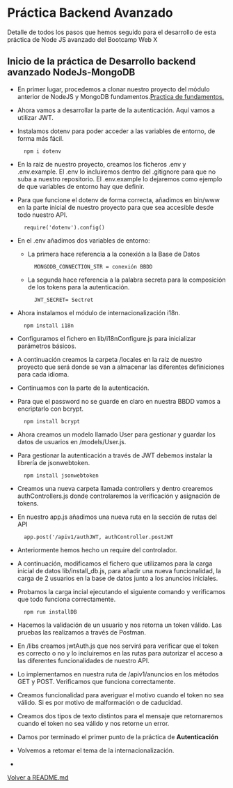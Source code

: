 # Práctica Backend Avanzado
Detalle de todos los pasos que hemos seguido para el desarrollo de esta práctica de Node JS avanzado del Bootcamp Web X

## Inicio de la práctica de Desarrollo backend avanzado NodeJs-MongoDB
* En primer lugar, procedemos a clonar nuestro proyecto del módulo anterior de NodeJS y MongoDB fundamentos.[Practica de fundamentos.](https://github.com/JosepCristobal/Nodepop_WebX_PT.git)
* Ahora vamos a desarrollar la parte de la autenticación. Aquí vamos a utilizar JWT.
* Instalamos dotenv para poder acceder a las variables de entorno, de forma más fácil.

		npm i dotenv
 
* En la raiz de nuestro proyecto, creamos los ficheros .env y .env.example. El .env lo incluiremos dentro del .gitignore para que no suba a nuestro repositorio. El .env.example lo dejaremos como ejemplo de que variables de entorno hay que definir.
* Para que funcione el dotenv de forma correcta, añadimos en bin/www en la parte inicial de nuestro proyecto para que sea accesible desde todo nuestro API.

		require('dotenv').config()
* En el .env añadimos dos variables de entorno:
	* La primera hace referencia a la conexión a la Base de Datos
	
			MONGODB_CONNECTION_STR = conexión BBDD
	* La segunda hace referencia a la palabra secreta para la composición de los tokens para la autenticación.
			
			JWT_SECRET= Sectret
* Ahora instalamos el módulo de internacionalización i18n.

		npm install i18n
* Configuramos el fichero en lib/i18nConfigure.js para inicializar parámetros básicos.
* A continuación creamos la carpeta /locales en la raiz de nuestro proyecto que será donde se van a almacenar las diferentes definiciones para cada idioma.
* Continuamos con la parte de la autenticación.
* Para que el password no se guarde en claro en nuestra BBDD vamos a encriptarlo con bcrypt.

		npm install bcrypt
* Ahora creamos un modelo llamado User para gestionar y guardar los datos de usuarios en /models/User.js.
* Para gestionar la autenticación a través de JWT debemos instalar la librería de jsonwebtoken.

		npm install jsonwebtoken
* Creamos una nueva carpeta llamada controllers y dentro crearemos authControllers.js donde controlaremos la verificación y asignación de tokens.
* En nuestro app.js añadimos una nueva ruta en la sección de rutas del API

		app.post('/apiv1/authJWT, authController.postJWT
* Anteriormente hemos hecho un require del controlador.
* A continuación, modificamos el fichero que utilizamos para la carga inicial de datos lib/install_db.js, para añadir una nueva funcionalidad, la carga de 2 usuarios en la base de datos junto a los anuncios iniciales.
* Probamos la carga incial ejecutando el siguiente comando y verificamos que todo funciona correctamente.

		npm run installDB
* Hacemos la validación de un usuario y nos retorna un token válido. Las pruebas las realizamos a través de Postman.
* En /libs creamos jwtAuth.js que nos servirá para verificar que el token es correcto o no y lo incluiremos en las rutas para autorizar el acceso a las diferentes funcionalidades de nuestro API.
* Lo implementamos en nuestra ruta de /apiv1/anuncios en los métodos GET y POST. Verificamos que funciona correctamente.
* Creamos funcionalidad para averiguar el motivo cuando el token no sea válido. Si es por motivo de malformación o de caducidad.
* Creamos dos tipos de texto distintos para el mensaje que retornaremos cuando el token no sea válido y nos retorne un error.
* Damos por terminado el primer punto de la práctica de **Autenticación**
* Volvemos a retomar el tema de la internacionalización.
* 






























[Volver a README.md](https://github.com/JosepCristobal/Nodepop_WebX_Avanzado_PT/blob/master/README.md)